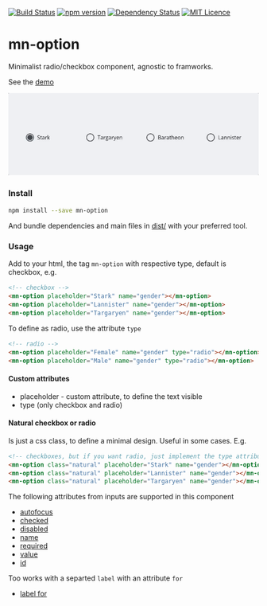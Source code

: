 [![Build Status](https://travis-ci.org/minimalist-components/mn-option.svg)](https://travis-ci.org/minimalist-components/mn-option) 
[![npm version](https://badge.fury.io/js/mn-option.svg)](https://badge.fury.io/js/mn-option)
[![Dependency Status](https://gemnasium.com/badges/github.com/minimalist-components/mn-option.svg)](https://gemnasium.com/github.com/minimalist-components/mn-option)
[![MIT Licence](https://badges.frapsoft.com/os/mit/mit.svg?v=103)](https://opensource.org/licenses/mit-license.php)

# mn-option

Minimalist radio/checkbox component, agnostic to framworks.

See the [demo](https://minimalist-components.github.io/mn-option/)

<a href="https://minimalist-components.github.io/mn-option/">
<img src="https://raw.githubusercontent.com/minimalist-components/mn-option/master/preview.gif">
</a>

### Install

```sh
npm install --save mn-option
```

And bundle dependencies and main files in [dist/](https://github.com/minimalist-components/mn-option/tree/master/dist) with your preferred tool.

### Usage

Add to your html, the tag ```mn-option``` with respective type, default is checkbox, e.g.

```html
<!-- checkbox -->
<mn-option placeholder="Stark" name="gender"></mn-option>
<mn-option placeholder="Lannister" name="gender"></mn-option>
<mn-option placeholder="Targaryen" name="gender"></mn-option>
```


To define as radio, use the attribute `type`

```html
<!-- radio -->
<mn-option placeholder="Female" name="gender" type="radio"></mn-option>
<mn-option placeholder="Male" name="gender" type="radio"></mn-option>
```

#### Custom attributes

- placeholder - custom attribute, to define the text visible
- type (only checkbox and radio)

#### Natural checkbox or radio

Is just a css class, to define a minimal design. Useful in some cases. E.g.

```html
<!-- checkboxes, but if you want radio, just implement the type attribute with radio value -->
<mn-option class="natural" placeholder="Stark" name="gender"></mn-option>
<mn-option class="natural" placeholder="Lannister" name="gender"></mn-option>
<mn-option class="natural" placeholder="Targaryen" name="gender"></mn-option>
```


The following attributes from inputs are supported in this component

- [autofocus](http://www.w3schools.com/tags/att_input_autofocus.asp)
- [checked](http://www.w3schools.com/tags/att_input_checked.asp)
- [disabled](http://www.w3schools.com/tags/att_input_disabled.asp)
- [name](http://www.w3schools.com/tags/att_input_name.asp)
- [required](http://www.w3schools.com/tags/att_input_required.asp)
- [value](http://www.w3schools.com/tags/att_input_value.asp)
- [id](https://www.w3schools.com/tags/att_global_id.asp)

Too works with a separted ```label``` with an attribute ```for```
- [label for](https://www.w3schools.com/tags/att_label_for.asp)
